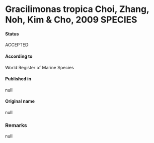 # Gracilimonas tropica Choi, Zhang, Noh, Kim & Cho, 2009 SPECIES

#### Status
ACCEPTED

#### According to
World Register of Marine Species

#### Published in
null

#### Original name
null

### Remarks
null